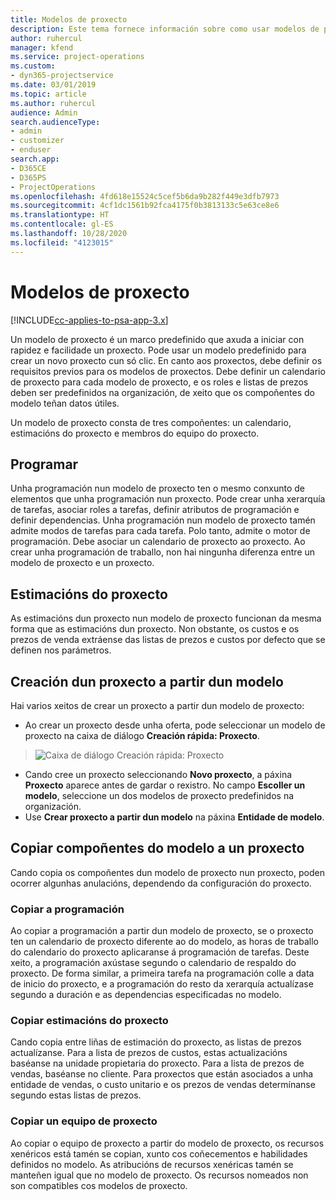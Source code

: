 ```yaml
---
title: Modelos de proxecto
description: Este tema fornece información sobre como usar modelos de proxecto para a configuración rápida do proxecto.
author: ruhercul
manager: kfend
ms.service: project-operations
ms.custom:
- dyn365-projectservice
ms.date: 03/01/2019
ms.topic: article
ms.author: ruhercul
audience: Admin
search.audienceType:
- admin
- customizer
- enduser
search.app:
- D365CE
- D365PS
- ProjectOperations
ms.openlocfilehash: 4fd618e15524c5cef5b6da9b282f449e3dfb7973
ms.sourcegitcommit: 4cf1dc1561b92fca4175f0b3813133c5e63ce8e6
ms.translationtype: HT
ms.contentlocale: gl-ES
ms.lasthandoff: 10/28/2020
ms.locfileid: "4123015"
---
```

# <a name="project-templates"></a>Modelos de proxecto 

[!INCLUDE[cc-applies-to-psa-app-3.x](../includes/cc-applies-to-psa-app-3x.md)]

Un modelo de proxecto é un marco predefinido que axuda a iniciar con rapidez e facilidade un proxecto. Pode usar un modelo predefinido para crear un novo proxecto cun só clic. En canto aos proxectos, debe definir os requisitos previos para os modelos de proxectos. Debe definir un calendario de proxecto para cada modelo de proxecto, e os roles e listas de prezos deben ser predefinidos na organización, de xeito que os compoñentes do modelo teñan datos útiles.

Un modelo de proxecto consta de tres compoñentes: un calendario, estimacións do proxecto e membros do equipo do proxecto.

## <a name="schedule"></a>Programar

Unha programación nun modelo de proxecto ten o mesmo conxunto de elementos que unha programación nun proxecto. Pode crear unha xerarquía de tarefas, asociar roles a tarefas, definir atributos de programación e definir dependencias. Unha programación nun modelo de proxecto tamén admite modos de tarefas para cada tarefa. Polo tanto, admite o motor de programación. Debe asociar un calendario de proxecto ao proxecto. Ao crear unha programación de traballo, non hai ningunha diferenza entre un modelo de proxecto e un proxecto.

## <a name="project-estimates"></a>Estimacións do proxecto

As estimacións dun proxecto nun modelo de proxecto funcionan da mesma forma que as estimacións dun proxecto. Non obstante, os custos e os prezos de venda extráense das listas de prezos e custos por defecto que se definen nos parámetros.

## <a name="creating-a-project-from-a-template"></a>Creación dun proxecto a partir dun modelo
 
Hai varios xeitos de crear un proxecto a partir dun modelo de proxecto:

- Ao crear un proxecto desde unha oferta, pode seleccionar un modelo de proxecto na caixa de diálogo **Creación rápida: Proxecto**.

> ![Caixa de diálogo Creación rápida: Proxecto](media/project-11.png)

- Cando cree un proxecto seleccionando **Novo proxecto**, a páxina **Proxecto** aparece antes de gardar o rexistro. No campo **Escoller un modelo**, seleccione un dos modelos de proxecto predefinidos na organización.
- Use **Crear proxecto a partir dun modelo** na páxina **Entidade de modelo**.

## <a name="copying-components-of-template-to-project"></a>Copiar compoñentes do modelo a un proxecto

Cando copia os compoñentes dun modelo de proxecto nun proxecto, poden ocorrer algunhas anulacións, dependendo da configuración do proxecto.

### <a name="copying-the-schedule"></a>Copiar a programación

Ao copiar a programación a partir dun modelo de proxecto, se o proxecto ten un calendario de proxecto diferente ao do modelo, as horas de traballo do calendario do proxecto aplicaranse á programación de tarefas. Deste xeito, a programación axústase segundo o calendario de respaldo do proxecto. De forma similar, a primeira tarefa na programación colle a data de inicio do proxecto, e a programación do resto da xerarquía actualízase segundo a duración e as dependencias especificadas no modelo. 

### <a name="copying-project-estimates"></a>Copiar estimacións do proxecto 

Cando copia entre liñas de estimación do proxecto, as listas de prezos actualízanse. Para a lista de prezos de custos, estas actualizacións baséanse na unidade propietaria do proxecto. Para a lista de prezos de vendas, baséanse no cliente. Para proxectos que están asociados a unha entidade de vendas, o custo unitario e os prezos de vendas determínanse segundo estas listas de prezos.

### <a name="copying-a-project-team"></a>Copiar un equipo de proxecto

Ao copiar o equipo de proxecto a partir do modelo de proxecto, os recursos xenéricos está tamén se copian, xunto cos coñecementos e habilidades definidos no modelo. As atribucións de recursos xenéricas tamén se manteñen igual que no modelo de proxecto. Os recursos nomeados non son compatibles cos modelos de proxecto.
